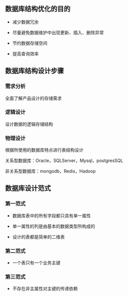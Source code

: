 ## 数据库结构优化的目的

* 减少数据冗余

* 尽量避免数据维护中出现更新、插入、删除异常

* 节约数据存储空间

* 提高查询效率

## 数据库结构设计步骤

### 需求分析
全面了解产品设计的存储需求

### 逻辑设计
设计数据的逻辑存储结构

### 物理设计
根据所使用的数据库特点进行表结构设计

关系型数据库：Oracle，SQLServer，Mysql，postgresSQL

非关系型数据库：mongodb，Redis，Hadoop

## 数据库设计范式

### 第一范式

* 数据库表中的所有字段都只具有单一属性

* 单一属性的列是由基本的数据类型所构成的

* 设计的表都是简单的二维表

### 第二范式

* 一个表只有一个业务主键

### 第三范式

* 不存在非主属性对主键的传递依赖